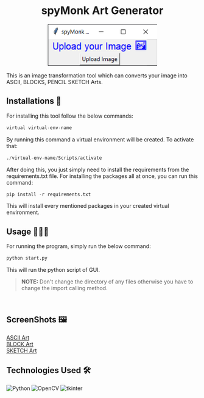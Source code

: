 <div align="center">

# spyMonk Art Generator

![img.png](img.png)

</div>

This is an image transformation tool which can converts your image into ASCII, BLOCKS, PENCIL SKETCH Arts.

## Installations 🚀
For installing this tool follow the below commands:
```python
virtual virtual-env-name
```
By running this command a virtual environment will be created. To activate that:
```python
./virtual-env-name/Scripts/activate
```
After doing this, you just simply need to install the requirements from the requirements.txt file. For installing the packages all at once, you can run this command:
```python
pip install -r requirements.txt
```
This will install every mentioned packages in your created virtual environment.

## Usage 👨🏻‍💻
For running the program, simply run the below command:
```python
python start.py
```
This will run the python script of GUI. 
> **NOTE:** Don't change the directory of any files otherwise you have to change the import calling method. 
<br>

## ScreenShots 🖼
[ASCII Art](https://github.com/shubhajeet1207/spymonk_asciify/blob/master/examples/output%20images/ascify_testing_1.0.0.png)
<br>
[BLOCK Art](https://github.com/shubhajeet1207/spymonk_asciify/blob/master/examples/output%20images/blockify_testing_1.0.0.png)
<br>
[SKETCH Art](https://github.com/shubhajeet1207/spymonk_asciify/blob/master/examples/output%20images/sketchify_testing_1.0.0.png)

## Technologies Used 🛠

![Python](https://img.shields.io/badge/python-3670A0?style=for-the-badge&logo=python&logoColor=ffdd54)
![OpenCV](https://img.shields.io/badge/opencv-%23white.svg?style=for-the-badge&logo=opencv&logoColor=white)
![tkinter](https://img.shields.io/badge/tkinter-3670A0?style=for-the-badge&logo=tkinter&logoColor=ffdd54)